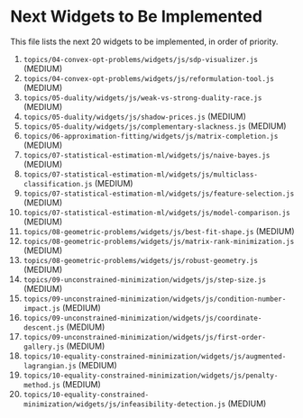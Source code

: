# Next Widgets to Be Implemented

This file lists the next 20 widgets to be implemented, in order of priority.

1.  `topics/04-convex-opt-problems/widgets/js/sdp-visualizer.js` (MEDIUM)
2.  `topics/04-convex-opt-problems/widgets/js/reformulation-tool.js` (MEDIUM)
3.  `topics/05-duality/widgets/js/weak-vs-strong-duality-race.js` (MEDIUM)
4.  `topics/05-duality/widgets/js/shadow-prices.js` (MEDIUM)
5.  `topics/05-duality/widgets/js/complementary-slackness.js` (MEDIUM)
6.  `topics/06-approximation-fitting/widgets/js/matrix-completion.js` (MEDIUM)
7.  `topics/07-statistical-estimation-ml/widgets/js/naive-bayes.js` (MEDIUM)
8.  `topics/07-statistical-estimation-ml/widgets/js/multiclass-classification.js` (MEDIUM)
9.  `topics/07-statistical-estimation-ml/widgets/js/feature-selection.js` (MEDIUM)
10. `topics/07-statistical-estimation-ml/widgets/js/model-comparison.js` (MEDIUM)
11. `topics/08-geometric-problems/widgets/js/best-fit-shape.js` (MEDIUM)
12. `topics/08-geometric-problems/widgets/js/matrix-rank-minimization.js` (MEDIUM)
13. `topics/08-geometric-problems/widgets/js/robust-geometry.js` (MEDIUM)
14. `topics/09-unconstrained-minimization/widgets/js/step-size.js` (MEDIUM)
15. `topics/09-unconstrained-minimization/widgets/js/condition-number-impact.js` (MEDIUM)
16. `topics/09-unconstrained-minimization/widgets/js/coordinate-descent.js` (MEDIUM)
17. `topics/09-unconstrained-minimization/widgets/js/first-order-gallery.js` (MEDIUM)
18. `topics/10-equality-constrained-minimization/widgets/js/augmented-lagrangian.js` (MEDIUM)
19. `topics/10-equality-constrained-minimization/widgets/js/penalty-method.js` (MEDIUM)
20. `topics/10-equality-constrained-minimization/widgets/js/infeasibility-detection.js` (MEDIUM)
